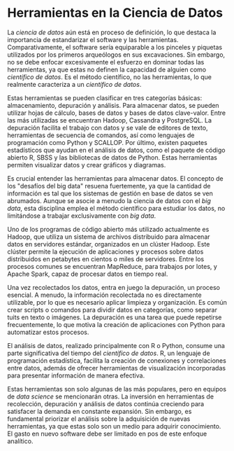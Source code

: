 # Herramientas en la Ciencia de Datos

La *ciencia de datos* aún está en proceso de definición, lo que destaca la importancia de estandarizar el software y las herramientas. Comparativamente, el software sería equiparable a los pinceles y piquetas utilizados por los primeros arqueólogos en sus excavaciones. Sin embargo, no se debe enfocar excesivamente el esfuerzo en dominar todas las herramientas, ya que estas no definen la capacidad de alguien como *científico de datos*. Es el método científico, no las herramientas, lo que realmente caracteriza a un *científico de datos*.

Estas herramientas se pueden clasificar en tres categorías básicas: almacenamiento, depuración y análisis. Para almacenar datos, se pueden utilizar hojas de cálculo, bases de datos y bases de datos clave-valor. Entre las más utilizadas se encuentran Hadoop, Cassandra y PostgreSQL. La depuración facilita el trabajo con datos y se vale de editores de texto, herramientas de secuencia de comandos, así como lenguajes de programación como Python y SCALLOP. Por último, existen paquetes estadísticos que ayudan en el análisis de datos, como el paquete de código abierto R, SBSS y las bibliotecas de datos de Python. Estas herramientas permiten visualizar datos y crear gráficos y diagramas.

Es crucial entender las herramientas para almacenar datos. El concepto de los "desafíos del big data" resuena fuertemente, ya que la cantidad de información es tal que los sistemas de gestión en base de datos se ven abrumados. Aunque se asocie a menudo la ciencia de datos con el *big data*, esta disciplina emplea el método científico para estudiar los datos, no limitándose a trabajar exclusivamente con *big data*.

Uno de los programas de código abierto más utilizado actualmente es Hadoop, que utiliza un sistema de archivos distribuido para almacenar datos en servidores estándar, organizados en un clúster Hadoop. Este clúster permite la ejecución de aplicaciones y procesos sobre datos distribuidos en petabytes en cientos o miles de servidores. Entre los procesos comunes se encuentran MapReduce, para trabajos por lotes, y Apache Spark, capaz de procesar datos en tiempo real.

Una vez recolectados los datos, entra en juego la depuración, un proceso esencial. A menudo, la información recolectada no es directamente utilizable, por lo que es necesario aplicar limpieza y organización. Es común crear scripts o comandos para dividir datos en categorías, como separar tuits en texto o imágenes. La depuración es una tarea que puede repetirse frecuentemente, lo que motiva la creación de aplicaciones con Python para automatizar estos procesos.

El análisis de datos, realizado principalmente con R o Python, consume una parte significativa del tiempo del *científico de datos*. R, un lenguaje de programación estadística, facilita la creación de conexiones y correlaciones entre datos, además de ofrecer herramientas de visualización incorporadas para presentar información de manera efectiva.

Estas herramientas son solo algunas de las más populares, pero en equipos de *data science* se mencionarán otras. La inversión en herramientas de recolección, depuración y análisis de datos continúa creciendo para satisfacer la demanda en constante expansión. Sin embargo, es fundamental priorizar el análisis sobre la adquisición de nuevas herramientas, ya que estas solo son un medio para adquirir conocimiento. El gasto en nuevo software debe ser limitado en pos de este enfoque analítico. 
 